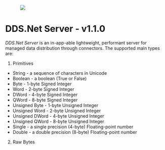 &nbsp; &nbsp; &nbsp; &nbsp; &nbsp; &nbsp; <img src="https://avatars.githubusercontent.com/u/125957062?s=100&v=4" />


# DDS.Net Server - v1.1.0

*DDS.Net Server* is an in-app-able lightweight, performant server for managed data distribution through connectors. The supported main types are:
  1.  Primitives
  
  * String - a sequence of characters in Unicode
  * Boolean - a boolean (True or False)
  * Byte - 1-byte Signed Integer
  * Word - 2-byte Signed Integer
  * DWord - 4-byte Signed Integer
  * QWord - 8-byte Signed Integer
  * Unsigned Byte - 1-byte Unsigned Integer
  * Unsigned Word - 2-byte Unsigned Integer
  * Unsigned DWord - 4-byte Unsigned Integer
  * Unsigned QWord - 8-byte Unsigned Integer
  * Single - a single precision (4-byte) Floating-point number
  * Double - a double precision (8-byte) Floating-point number
    
  2.  Raw Bytes


